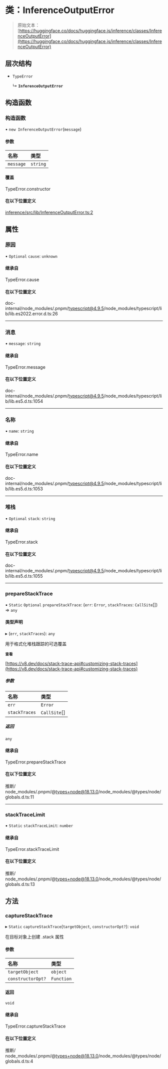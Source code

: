 # 类：InferenceOutputError

> 原始文本：[https://huggingface.co/docs/huggingface.js/inference/classes/InferenceOutputError](https://huggingface.co/docs/huggingface.js/inference/classes/InferenceOutputError)

## 层次结构

+   `TypeError`

    ↳ **`InferenceOutputError`**

## 构造函数

### 构造函数

• `new InferenceOutputError`(`message`)

#### 参数

| 名称 | 类型 |
| :-- | :-- |
| `message` | `string` |

#### 覆盖

TypeError.constructor

#### 在以下位置定义

[inference/src/lib/InferenceOutputError.ts:2](https://github.com/huggingface/huggingface.js/blob/main/packages/inference/src/lib/InferenceOutputError.ts#L2)

## 属性

### 原因

• `Optional` `cause`: `unknown`

#### 继承自

TypeError.cause

#### 在以下位置定义

doc-internal/node_modules/.pnpm/[typescript@4.9.5](mailto:typescript@4.9.5)/node_modules/typescript/lib/lib.es2022.error.d.ts:26

* * *

### 消息

• `message`: `string`

#### 继承自

TypeError.message

#### 在以下位置定义

doc-internal/node_modules/.pnpm/[typescript@4.9.5](mailto:typescript@4.9.5)/node_modules/typescript/lib/lib.es5.d.ts:1054

* * *

### 名称

• `name`: `string`

#### 继承自

TypeError.name

#### 在以下位置定义

doc-internal/node_modules/.pnpm/[typescript@4.9.5](mailto:typescript@4.9.5)/node_modules/typescript/lib/lib.es5.d.ts:1053

* * *

### 堆栈

• `Optional` `stack`: `string`

#### 继承自

TypeError.stack

#### 在以下位置定义

doc-internal/node_modules/.pnpm/[typescript@4.9.5](mailto:typescript@4.9.5)/node_modules/typescript/lib/lib.es5.d.ts:1055

* * *

### prepareStackTrace

▪ `Static` `Optional` `prepareStackTrace`: (`err`: `Error`, `stackTraces`: `CallSite`[]) => `any`

#### 类型声明

▸ (`err`, `stackTraces`): `any`

用于格式化堆栈跟踪的可选覆盖

**`查看`**

[https://v8.dev/docs/stack-trace-api#customizing-stack-traces](https://v8.dev/docs/stack-trace-api#customizing-stack-traces)

##### 参数

| 名称 | 类型 |
| :-- | :-- |
| `err` | `Error` |
| `stackTraces` | `CallSite`[] |

##### 返回

`any`

#### 继承自

TypeError.prepareStackTrace

#### 在以下位置定义

推断/ node_modules/.pnpm/@[types+node@18.13.0](mailto:types+node@18.13.0)/node_modules/@types/node/globals.d.ts:11

* * *

### stackTraceLimit

▪ `Static` `stackTraceLimit`: `number`

#### 继承自

TypeError.stackTraceLimit

#### 在以下位置定义

推断/ node_modules/.pnpm/@[types+node@18.13.0](mailto:types+node@18.13.0)/node_modules/@types/node/globals.d.ts:13

## 方法

### captureStackTrace

▸ `Static` `captureStackTrace`(`targetObject`, `constructorOpt?`): `void`

在目标对象上创建 .stack 属性

#### 参数

| 名称 | 类型 |
| :-- | :-- |
| `targetObject` | `object` |
| `constructorOpt?` | `Function` |

#### 返回

`void`

#### 继承自

TypeError.captureStackTrace

#### 在以下位置定义

推断/ node_modules/.pnpm/@[types+node@18.13.0](mailto:types+node@18.13.0)/node_modules/@types/node/globals.d.ts:4
